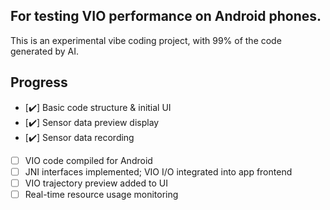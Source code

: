 ## For testing VIO performance on Android phones.
This is an experimental vibe coding project, with 99% of the code generated by AI.

## Progress
- [✔️] Basic code structure & initial UI
- [✔️] Sensor data preview display
- [✔️] Sensor data recording
- [ ] VIO code compiled for Android
- [ ] JNI interfaces implemented; VIO I/O integrated into app frontend
- [ ] VIO trajectory preview added to UI
- [ ] Real-time resource usage monitoring